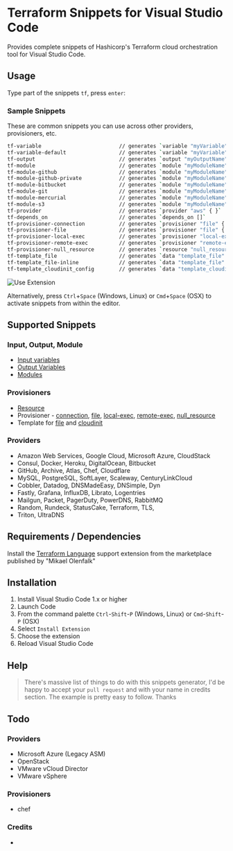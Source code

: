 # Terraform Snippets for Visual Studio Code

Provides complete snippets of Hashicorp's Terraform cloud orchestration tool for Visual Studio Code.

## Usage
Type part of the snippets `tf`, press `enter`:

### Sample Snippets

These are common snippets you can use across other providers, provisioners, etc.

```bash
tf-variable                         // generates `variable "myVariable" { }`
tf-variable-default                 // generates `variable "myVariable" { default = ""}`
tf-output                           // generates `output "myOutputName" { value = ""}`
tf-module                           // generates `module "myModuleName" { source = ""}`
tf-module-github                    // generates `module "myModuleName" { source = "github.com/username"}`
tf-module-github-private            // generates `module "myModuleName" { source = "git::https://MACHINE-USER:MACHINE-PASS@github.com/username"}`
tf-module-bitbucket                 // generates `module "myModuleName" { source = "bitbucket.org/username"}`
tf-module-git                       // generates `module "myModuleName" { source = "git://"}`
tf-module-mercurial                 // generates `module "myModuleName" { source = "hg::http://"}`
tf-module-s3                        // generates `module "myModuleName" { source = "s3::https://"}`
tf-provider                         // generates `provider "aws" { }`
tf-depends_on                       // generates `depends_on []`
tf-provisioner-connection           // generates `provisioner "file" { ... }`
tf-provisioner-file                 // generates `provisioner "file" { ... }`
tf-provisioner-local-exec           // generates `provisioner "local-exec" { ... }`
tf-provisioner-remote-exec          // generates `provisioner "remote-exec" { ... }`
tf-provisioner-null_resource        // generates `resource "null_resource" { ... }`
tf-template_file                    // generates `data "template_file" "init" { ... }`
tf-template_file-inline             // generates `data "template_file" "init" { ... }` inline
tf-template_cloudinit_config        // generates `data "template_cloudinit_config" "config" { ... }` inline
```

![Use Extension](https://raw.githubusercontent.com/rixrix/vscode-terraform-snippets/master/images/screenshot.png)

Alternatively, press `Ctrl`+`Space` (Windows, Linux) or `Cmd`+`Space` (OSX) to activate snippets from within the editor.

## Supported Snippets

### Input, Output, Module

* [Input variables](https://www.terraform.io/intro/getting-started/variables.html)
* [Output Variables](https://www.terraform.io/intro/getting-started/outputs.html)
* [Modules](https://www.terraform.io/intro/getting-started/modules.html)

### Provisioners

* [Resource](https://www.terraform.io/intro/getting-started/provision.html)
* Provisioner - [connection](https://www.terraform.io/docs/provisioners/connection.html), [file](https://www.terraform.io/docs/provisioners/file.html), [local-exec](https://www.terraform.io/docs/provisioners/local-exec.html), [remote-exec](https://www.terraform.io/docs/provisioners/remote-exec.html), [null_resource](https://www.terraform.io/docs/provisioners/null_resource.html)
* Template for [file](https://www.terraform.io/docs/providers/template/d/file.html) and [cloudinit](https://www.terraform.io/docs/providers/template/d/cloudinit_config.html)

### Providers

* Amazon Web Services, Google Cloud, Microsoft Azure, CloudStack
* Consul, Docker, Heroku, DigitalOcean, Bitbucket
* GitHub, Archive, Atlas, Chef, Cloudflare
* MySQL, PostgreSQL, SoftLayer, Scaleway, CenturyLinkCloud
* Cobbler, Datadog, DNSMadeEasy, DNSimple, Dyn
* Fastly, Grafana, InfluxDB, Librato, Logentries
* Mailgun, Packet, PagerDuty, PowerDNS, RabbitMQ
* Random, Rundeck, StatusCake, Terraform, TLS,
* Triton, UltraDNS

## Requirements / Dependencies

Install the [Terraform Language](https://marketplace.visualstudio.com/items?itemName=mauve.terraform) support extension from the marketplace published by "Mikael Olenfalk"

## Installation

1. Install Visual Studio Code 1.x or higher
2. Launch Code
3. From the command palette `Ctrl`-`Shift`-`P` (Windows, Linux) or `Cmd`-`Shift`-`P` (OSX)
4. Select `Install Extension`
5. Choose the extension
6. Reload Visual Studio Code

## Help

> There's massive list of things to do with this snippets generator, I'd be happy to accept your `pull request` and with your name in credits section. The example is pretty easy to follow. Thanks

## Todo

### Providers

* Microsoft Azure (Legacy ASM)
* OpenStack
* VMware vCloud Director
* VMware vSphere

### Provisioners

* chef

### Credits

* <your name here>